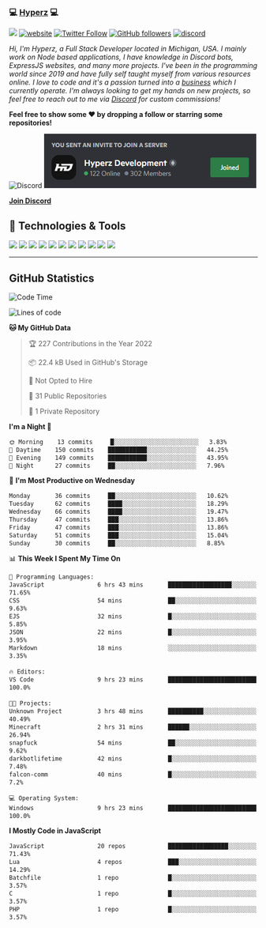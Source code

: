 ### 💻 [Hyperz][website] 💻

![](https://komarev.com/ghpvc/?username=itz-hyperz&label=Views&color=lightgrey)
[![website](https://img.shields.io/badge/Website-9B9B9B.svg?&style=flat-square&logo=Google-Chrome&logoColor=white&link=https://store.hyperz.net)](https://store.hyperz.net)
[![Twitter Follow](https://img.shields.io/twitter/follow/itz_hyperz?label=Follow)](https://twitter.com/intent/follow?screen_name=itz_hyperz)
[![GitHub followers](https://img.shields.io/github/followers/itz-hyperz?label=Follow&style=social)](https://github.com/itz-hyperz)
[![discord](https://img.shields.io/badge/Join_Discord-5865F2.svg?&style=flat-square&logo=discord&logoColor=white&link=https://hyperz.net/discord)](https://hyperz.net/discord)

*Hi, I'm Hyperz, a Full Stack Developer located in Michigan, USA. I mainly work on Node based applications, I have knowledge in Discord bots, ExpressJS websites, and many more projects. I've been in the programming world since 2019 and have fully self taught myself from various resources online. I love to code and it's a passion turned into a [business][website] which I currently operate. I'm always looking to get my hands on new projects, so feel free to reach out to me via [Discord][discord] for custom commissions!*

<b>Feel free to show some ❤️ by dropping a follow or starring some repositories!</b>

![Discord](https://raw.githubusercontent.com/itz-hyperz/itz-hyperz/master/light.png#gh-light-mode-only)
![Discord](https://raw.githubusercontent.com/itz-hyperz/itz-hyperz/master/dark.png#gh-dark-mode-only)

**[Join Discord][discord]**

## 🔧 Technologies & Tools

![](https://img.shields.io/badge/OS-Ubuntu-informational?style=flat&logo=ubuntu&logoColor=white&color=9B9B9B)
![](https://img.shields.io/badge/Editor-VS_Code-informational?style=flat&logo=vscode&logoColor=white&color=9B9B9B)
![](https://img.shields.io/badge/Code-JavaScript-informational?style=flat&logo=javascript&logoColor=white&color=9B9B9B)
![](https://img.shields.io/badge/Code-Node.JS-nformational?style=flat&logo=nodedotjs&logoColor=white&color=9B9B9B)
![](https://img.shields.io/badge/Code-Java-informational?style=flat&logo=java&logoColor=white&color=9B9B9B)
![](https://img.shields.io/badge/Code-Python-informational?style=flat&logo=python&logoColor=white&color=9B9B9B)
![](https://img.shields.io/badge/Code-HTML%20&%20CSS-informational?style=flat&logo=HTML5&logoColor=white&color=9B9B9B)
![](https://img.shields.io/badge/Tools-MySQL-informational?style=flat&logo=mysql&logoColor=white&color=9B9B9B)
![](https://img.shields.io/badge/Tools-NPM-informational?style=flat&logo=npm&logoColor=white&color=9B9B9B)
![](https://img.shields.io/badge/Tools-Spotify-informational?style=flat&logo=spotify&logoColor=white&color=9B9B9B)
![](https://img.shields.io/badge/Tools-GitHub-informational?style=flat&logo=github&logoColor=white&color=9B9B9B)

----

## GitHub Statistics

<!--START_SECTION:waka-->
![Code Time](http://img.shields.io/badge/Code%20Time-172%20hrs%2011%20mins-blue)

![Lines of code](https://img.shields.io/badge/From%20Hello%20World%20I%27ve%20Written-44%20Thousand%20lines%20of%20code-blue)

**🐱 My GitHub Data** 

> 🏆 227 Contributions in the Year 2022
 > 
> 📦 22.4 kB Used in GitHub's Storage 
 > 
> 🚫 Not Opted to Hire
 > 
> 📜 31 Public Repositories 
 > 
> 🔑 1 Private Repository 
 > 
**I'm a Night 🦉** 

```text
🌞 Morning    13 commits     █░░░░░░░░░░░░░░░░░░░░░░░░   3.83% 
🌆 Daytime    150 commits    ███████████░░░░░░░░░░░░░░   44.25% 
🌃 Evening    149 commits    ███████████░░░░░░░░░░░░░░   43.95% 
🌙 Night      27 commits     ██░░░░░░░░░░░░░░░░░░░░░░░   7.96%

```
📅 **I'm Most Productive on Wednesday** 

```text
Monday       36 commits     ██░░░░░░░░░░░░░░░░░░░░░░░   10.62% 
Tuesday      62 commits     ████░░░░░░░░░░░░░░░░░░░░░   18.29% 
Wednesday    66 commits     ████░░░░░░░░░░░░░░░░░░░░░   19.47% 
Thursday     47 commits     ███░░░░░░░░░░░░░░░░░░░░░░   13.86% 
Friday       47 commits     ███░░░░░░░░░░░░░░░░░░░░░░   13.86% 
Saturday     51 commits     ███░░░░░░░░░░░░░░░░░░░░░░   15.04% 
Sunday       30 commits     ██░░░░░░░░░░░░░░░░░░░░░░░   8.85%

```


📊 **This Week I Spent My Time On** 

```text
💬 Programming Languages: 
JavaScript               6 hrs 43 mins       ██████████████████░░░░░░░   71.65% 
CSS                      54 mins             ██░░░░░░░░░░░░░░░░░░░░░░░   9.63% 
EJS                      32 mins             █░░░░░░░░░░░░░░░░░░░░░░░░   5.85% 
JSON                     22 mins             █░░░░░░░░░░░░░░░░░░░░░░░░   3.95% 
Markdown                 18 mins             ░░░░░░░░░░░░░░░░░░░░░░░░░   3.35%

🔥 Editors: 
VS Code                  9 hrs 23 mins       █████████████████████████   100.0%

🐱‍💻 Projects: 
Unknown Project          3 hrs 48 mins       ██████████░░░░░░░░░░░░░░░   40.49% 
Minecraft                2 hrs 31 mins       ██████░░░░░░░░░░░░░░░░░░░   26.94% 
snapfuck                 54 mins             ██░░░░░░░░░░░░░░░░░░░░░░░   9.62% 
darkbotlifetime          42 mins             █░░░░░░░░░░░░░░░░░░░░░░░░   7.48% 
falcon-comm              40 mins             █░░░░░░░░░░░░░░░░░░░░░░░░   7.2%

💻 Operating System: 
Windows                  9 hrs 23 mins       █████████████████████████   100.0%

```

**I Mostly Code in JavaScript** 

```text
JavaScript               20 repos            █████████████████░░░░░░░░   71.43% 
Lua                      4 repos             ███░░░░░░░░░░░░░░░░░░░░░░   14.29% 
Batchfile                1 repo              █░░░░░░░░░░░░░░░░░░░░░░░░   3.57% 
C                        1 repo              █░░░░░░░░░░░░░░░░░░░░░░░░   3.57% 
PHP                      1 repo              █░░░░░░░░░░░░░░░░░░░░░░░░   3.57%

```



<!--END_SECTION:waka-->

[website]: https://store.hyperz.net
[twitter]: https://twitter.com/itz_hyperz
[twitch]: https://twitch.tv/itzhyperzlive
[youtube]: https://youtube.com/thatguyhyperz
[discord]: https://hyperz.net/discord
